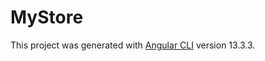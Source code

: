 # MyStore

This project was generated with [Angular CLI](https://github.com/angular/angular-cli) version 13.3.3.
